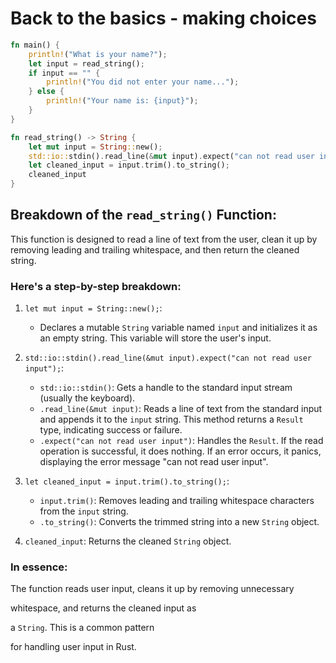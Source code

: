# Back to the basics - making choices
```rust
fn main() {
    println!("What is your name?");
    let input = read_string();
    if input == "" {
        println!("You did not enter your name...");
    } else {
        println!("Your name is: {input}");
    }
}

fn read_string() -> String {
    let mut input = String::new();
    std::io::stdin().read_line(&mut input).expect("can not read user input");
    let cleaned_input = input.trim().to_string();
    cleaned_input
}
```

## Breakdown of the `read_string()` Function:

This function is designed to read a line of text from the user, clean it up by removing leading and trailing whitespace, and then return the cleaned string.

### Here's a step-by-step breakdown:

1. `let mut input = String::new();`:

    - Declares a mutable `String` variable named `input` and initializes it as an empty string. This variable will store the user's input.

2. `std::io::stdin().read_line(&mut input).expect("can not read user input");`:

    - `std::io::stdin()`: Gets a handle to the standard input stream (usually the keyboard).
    - `.read_line(&mut input)`: Reads a line of text from the standard input and appends it to the `input` string. This method returns a `Result` type, indicating success or failure.
    - `.expect("can not read user input")`: Handles the `Result`. If the read operation is successful, it does nothing. If an error occurs, it panics, displaying the error message "can not read user input".

3. `let cleaned_input = input.trim().to_string();`:

    - `input.trim()`: Removes leading and trailing whitespace characters from the `input` string.
    - `.to_string()`: Converts the trimmed string into a new `String` object.

4. `cleaned_input`: Returns the cleaned `String` object.


### In essence:
The function reads user input, cleans it up by removing unnecessary

whitespace, and returns the cleaned input as

a `String`. This is a common pattern

for handling user input in Rust.

